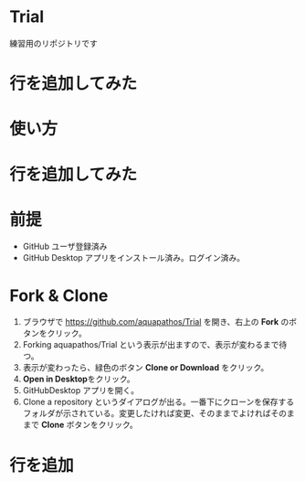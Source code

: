# Trial
練習用のリポジトリです

# 行を追加してみた

# 使い方

# 行を追加してみた

# 前提
- GitHub ユーザ登録済み
- GitHub Desktop アプリをインストール済み。ログイン済み。

# Fork &amp; Clone

1. ブラウザで https://github.com/aquapathos/Trial を開き、右上の **Fork** のボタンをクリック。
2. Forking aquapathos/Trial という表示が出ますので、表示が変わるまで待つ。
3. 表示が変わったら、緑色のボタン **Clone or Download** をクリック。
4. **Open in Desktop**をクリック。
5. GitHubDesktop アプリを開く。
6. Clone a repository というダイアログが出る。一番下にクローンを保存するフォルダが示されている。変更したければ変更、そのままでよければそのままで **Clone** ボタンをクリック。

# 行を追加
